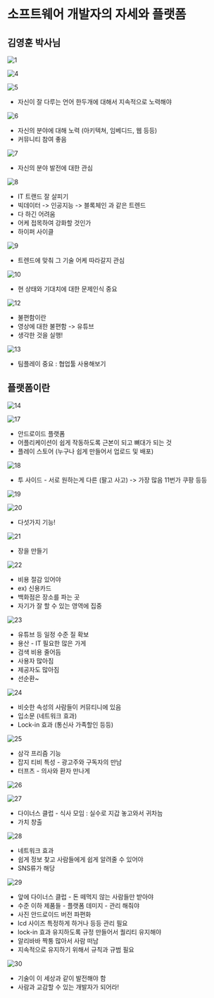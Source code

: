 # 소프트웨어 개발자의 자세와 플랫폼

## 김영훈 박사님

![1](./images/1.png)

![4](./images/4.png)

![5](./images/5.png)
- 자신이 잘 다루는 언어 한두개에 대해서 지속적으로 노력해야

![6](./images/6.png)
- 자신의 분야에 대해 노력 (아키텍쳐, 임베디드, 웹 등등)
- 커뮤니티 참여 좋음

![7](./images/7.png)
- 자신의 분야 발전에 대한 관심

![8](./images/8.png)
- IT 트랜드 잘 살피기
- 빅데이터 -> 인공지능 -> 블록체인 과 같은 트렌드
- 다 하긴 어려움
- 어케 접목하여 강화할 것인가
- 하이퍼 사이클

![9](./images/9.png)
- 트렌드에 맞춰 그 기술 어케 따라갈지 관심

![10](./image/10.png)
- 현 상태와 기대치에 대한 문제인식 중요

![12](./images/12.png)
- 불편함이란
- 영상에 대한 불편함 -> 유튜브
- 생각한 것을 실행!

![13](./images/13.png)
- 팀플레이 중요 : 협업툴 사용해보기

## 플랫폼이란

![14](./images/14.png)

![17](./images/17.png)
- 안드로이드 플랫폼
- 어플리케이션이 쉽게 작동하도록 근본이 되고 뼈대가 되는 것
- 플레이 스토어 (누구나 쉽게 만들어서 업로드 및 배포)

![18](./images/18.png)
- 투 사이드 - 서로 원하는게 다른 (팔고 사고) -> 가장 많음 11번가 쿠팡 등등

![19](./images/19.png)

![20](./images/20.png)
- 다섯가지 기능!

![21](./images/21.png)
- 장을 만들기

![22](./images/22.png)
- 비용 절감 있어야
- ex) 신용카드
- 백화점은 장소를 파는 곳
- 자기가 잘 할 수 있는 영역에 집중

![23](./images/23.png)
- 유튜브 등 일정 수준 질 확보
- 용산 - IT 필요한 많은 가게
- 검색 비용 줄어듬
- 사용자 많아짐
- 제공자도 많아짐
- 선순환~

![24](./images/24.png)
- 비슷한 속성의 사람들이 커뮤티니에 있음
- 입소문 (네트워크 효과)
- Lock-in 효과 (통신사 가족할인 등등)

![25](./images/25.png)
- 삼각 프리즘 기능
- 잡지 티비 특성 - 광고주와 구독자의 만남
- 터프츠 - 의사와 환자 만나게

![26](./images/26.png)

![27](./images/27.png)
- 다이너스 클럽 - 식사 모임 : 실수로 지갑 놓고와서 귀차늠
- 가치 창출

![28](./images/28.png)
- 네트워크 효과
- 쉽게 정보 찾고 사람들에게 쉽게 알려줄 수 있어야
- SNS류가 해당

![29](./images/29.png)
- 앞에 다이너스 클럽 - 돈 떼먹지 않는 사람들만 받아야
- 수준 이하 제품들 - 플랫폼 데미지 - 관리 해줘야
- 사진 안드로이드 버전 파편화
- lcd 사이즈 특정하게 하거나 등등 관리 필요
- lock-in 효과 유지하도록 규정 만들어서 퀄리티 유지해야
- 알리바바 짝퉁 많아서 사람 떠남
- 지속적으로 유지하기 위해서 규칙과 규범 필요

![30](./images/30.png)
- 기술이 이 세상과 같이 발전해야 함
- 사람과 교감할 수 있는 개발자가 되어라!